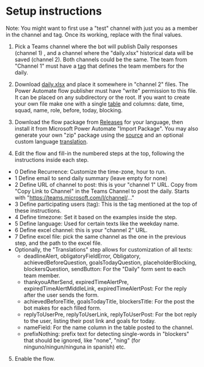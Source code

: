 # Setup instructions
Note: You might want to first use a "test" channel with just you as a member in the channel and tag. Once its working, replace with the final values.

1. Pick a Teams channel where the bot will publish Daily responses (channel 1) , and a channel where the "daily.xlsx" historical data will be saved (channel 2). Both channels could be the same. The team from "Channel 1" must have a [tag](https://support.microsoft.com/en-us/office/using-tags-in-microsoft-teams-667bd56f-32b8-4118-9a0b-56807c96d91e) that defines the team members for the daily.
   
2. Download [daily.xlsx](https://github.com/zmandel/dailybot/blob/main/setup/daily.xlsx) and place it somewhere in "channel 2" files. The Power Automate flow publisher must have "write" permission to this file. It can be placed on any subdirectory or the root. If you want to create your own file make one with a single [table](https://support.microsoft.com/en-us/office/overview-of-excel-tables-7ab0bb7d-3a9e-4b56-a3c9-6c94334e492c) and columns: date, time, squad, name, role, before, today, blocking.
   
3.  Download the flow package from [Releases](https://github.com/zmandel/dailybot/releases) for your language, then install it from Microsoft Power Automate "Import Package". You may also generate your own "zip" package using the [source](https://github.com/zmandel/dailybot/tree/main/flow) and an optional custom language [translation](https://github.com/zmandel/dailybot/tree/main/translations).
   
4.  Edit the flow and fill-in the numbered steps at the top, following the instructions inside each step.
   - 0 Define Recurrence: Customize the time-zone, hour to run.
   - 1 Define email to send daily summary (leave empty for none)
   - 2 Define URL of channel to post: this is your "channel 1" URL. Copy from "Copy Link to Channel" in the Teams Channel to post the daily. Starts with "https://teams.microsoft.com/l/channel/..."
   - 3 Define participating users (tag): This is the tag mentioned at the top of these instructions.
   - 4 Define timezone: Set it based on the examples inside the step.
   - 5 Define language: Used for certain texts like the weekday name.
   - 6 Define excel channel:  this is your "channel 2" URL.
   - 7 Define excel file: pick the same channel as the one in the previous step, and the path to the excel file.
   - Optionally, the "Translations" step allows for customization of all texts:
     - deadlineAlert, obligatoryFieldError, Obligatory, achievedBeforeQuestion, goalsTodayQuestion, placeholderBlocking, blockersQuestion, sendButton: For the "Daily" form sent to each team member.
     - thankyouAfterSend, expiredTimeAlertPre, expiredTimeAlertMiddleLink, expiredTimeAlertPost: For the reply after the user sends the form.
     - achievedBeforeTitle, goalsTodayTitle, blockersTitle: For the post the bot makes for each filled form.
     - replyToUserPre, replyToUserLink, replyToUserPost: For the bot reply to the user, listing their post link and goals for today.
     - nameField: For the name column in the table posted to the channel.
     - prefixNothing: prefix text for detecting single-words in "blockers" that should be ignored, like "none", "ning" (for ninguno/ningun/ninguna in spanish) etc.
       
5. Enable the flow.

